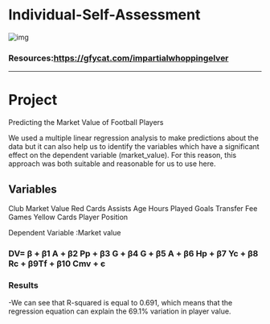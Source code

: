 # Individual-Self-Assessment
![img](https://github.com/Edgarhv/Individual-Self-Assessment/blob/d3d0a797a73447e8f8cbce32a9f7b5812edea745/ImpartialWhoppingElver-mobile.gif)
### Resources:https://gfycat.com/impartialwhoppingelver


-------------------------------
# Project
Predicting the Market Value of Football Players

We used a multiple linear regression analysis to make predictions about the data but it can also help us to identify the variables which have a significant effect on the dependent variable (market_value). For this reason, this approach was both suitable and reasonable for us to use here.

## Variables

Club Market Value
Red Cards
Assists
Age
Hours Played
Goals
Transfer Fee
Games
Yellow Cards
Player Position

Dependent Variable :Market value

### DV= β + β1 A + β2 Pp + β3 G + β4 G + β5 A + β6 Hp + β7 Yc + β8 Rc + β9Tf + β10 Cmv + є

### Results

-We can see that R-squared is equal to 0.691, which means that the regression equation can explain the 69.1% variation in player value.
